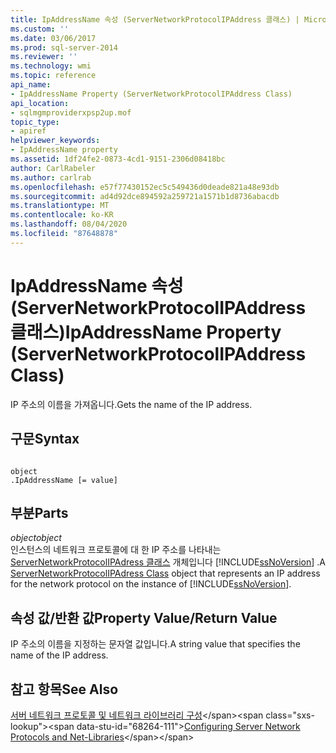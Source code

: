 ```yaml
---
title: IpAddressName 속성 (ServerNetworkProtocolIPAddress 클래스) | Microsoft Docs
ms.custom: ''
ms.date: 03/06/2017
ms.prod: sql-server-2014
ms.reviewer: ''
ms.technology: wmi
ms.topic: reference
api_name:
- IpAddressName Property (ServerNetworkProtocolIPAddress Class)
api_location:
- sqlmgmproviderxpsp2up.mof
topic_type:
- apiref
helpviewer_keywords:
- IpAddressName property
ms.assetid: 1df24fe2-0873-4cd1-9151-2306d08418bc
author: CarlRabeler
ms.author: carlrab
ms.openlocfilehash: e57f77430152ec5c549436d0deade821a48e93db
ms.sourcegitcommit: ad4d92dce894592a259721a1571b1d8736abacdb
ms.translationtype: MT
ms.contentlocale: ko-KR
ms.lasthandoff: 08/04/2020
ms.locfileid: "87648878"
---
```

# <a name="ipaddressname-property-servernetworkprotocolipaddress-class"></a><span data-ttu-id="68264-102">IpAddressName 속성(ServerNetworkProtocolIPAddress 클래스)</span><span class="sxs-lookup"><span data-stu-id="68264-102">IpAddressName Property (ServerNetworkProtocolIPAddress Class)</span></span>
  <span data-ttu-id="68264-103">IP 주소의 이름을 가져옵니다.</span><span class="sxs-lookup"><span data-stu-id="68264-103">Gets the name of the IP address.</span></span>  
  
## <a name="syntax"></a><span data-ttu-id="68264-104">구문</span><span class="sxs-lookup"><span data-stu-id="68264-104">Syntax</span></span>  
  
```  
  
object  
.IpAddressName [= value]  
```  
  
## <a name="parts"></a><span data-ttu-id="68264-105">부분</span><span class="sxs-lookup"><span data-stu-id="68264-105">Parts</span></span>  
 <span data-ttu-id="68264-106">*object*</span><span class="sxs-lookup"><span data-stu-id="68264-106">*object*</span></span>  
 <span data-ttu-id="68264-107">인스턴스의 네트워크 프로토콜에 대 한 IP 주소를 나타내는 [ServerNetworkProtocolIPAdress 클래스](servernetworkprotocolipaddress-class.md) 개체입니다 [!INCLUDE[ssNoVersion](../../../includes/ssnoversion-md.md)] .</span><span class="sxs-lookup"><span data-stu-id="68264-107">A [ServerNetworkProtocolIPAdress Class](servernetworkprotocolipaddress-class.md) object that represents an IP address for the network protocol on the instance of [!INCLUDE[ssNoVersion](../../../includes/ssnoversion-md.md)].</span></span>  
  
## <a name="property-valuereturn-value"></a><span data-ttu-id="68264-108">속성 값/반환 값</span><span class="sxs-lookup"><span data-stu-id="68264-108">Property Value/Return Value</span></span>  
 <span data-ttu-id="68264-109">IP 주소의 이름을 지정하는 문자열 값입니다.</span><span class="sxs-lookup"><span data-stu-id="68264-109">A string value that specifies the name of the IP address.</span></span>  
  
## <a name="see-also"></a><span data-ttu-id="68264-110">참고 항목</span><span class="sxs-lookup"><span data-stu-id="68264-110">See Also</span></span>  
 <span data-ttu-id="68264-111">[서버 네트워크 프로토콜 및 네트워크 라이브러리 구성](https://msdn.microsoft.com/library/ms177485\(v=sql.100\).aspx)</span><span class="sxs-lookup"><span data-stu-id="68264-111">[Configuring Server Network Protocols and Net-Libraries](https://msdn.microsoft.com/library/ms177485\(v=sql.100\).aspx)</span></span>  
  
  
